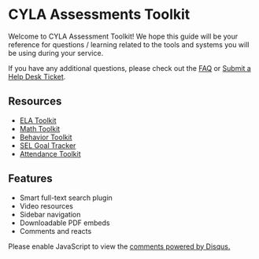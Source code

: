 # CYLA Assessments Toolkit

Welcome to CYLA Assessment Toolkit! We hope this guide will be your reference for questions / learning related to the tools and systems you will be using during your service.

If you have any additional questions, please check out the [FAQ](faq.md) or [Submit a Help Desk Ticket](https://cityyear.sharepoint.com/teams/lax/SitePages/CYLA%20Help%20Desk.aspx).

## Resources

- [ELA Toolkit](https://cityyear.sharepoint.com/teams/lax/LandD/Student%20Planning%20and%20Progress%20Monitoring/ELA%20Toolkit.pdf)
- [Math Toolkit](https://cityyear.sharepoint.com/teams/lax/LandD/Student%20Planning%20and%20Progress%20Monitoring/Math%20Toolkit%20FY19.pdf)
- [Behavior Toolkit](https://cityyear.sharepoint.com/teams/lax/LandD/Attendance%20Resources%20Templates/FY19%20Behavior%20Toolkit.pdf)
- [SEL Goal Tracker](https://cityyear.sharepoint.com/teams/lax/SitePages/SELgoal.aspx)
- [Attendance Toolkit](https://cityyear.sharepoint.com/teams/lax/LandD/Attendance%20Resources%20Templates/FY19%20Attendance%20Toolkit.pdf)


## Features
- Smart full-text search plugin
- Video resources
- Sidebar navigation
- Downloadable PDF embeds
- Comments and reacts 

<div id="disqus_thread"></div>
<script>

/**
*  RECOMMENDED CONFIGURATION VARIABLES: EDIT AND UNCOMMENT THE SECTION BELOW TO INSERT DYNAMIC VALUES FROM YOUR PLATFORM OR CMS.
*  LEARN WHY DEFINING THESE VARIABLES IS IMPORTANT: https://disqus.com/admin/universalcode/#configuration-variables*/

var disqus_config = function () {
this.page.url = 'https://karenmjiang.github.io/CYLA_Assessments_Toolkit/#/';  // Replace PAGE_URL with your page's canonical URL variable
this.page.identifier = 'ri'; // Replace PAGE_IDENTIFIER with your page's unique identifier variable
};

(function() { // DON'T EDIT BELOW THIS LINE
var d = document, s = d.createElement('script');
s.src = 'https://cylatoolkits.disqus.com/embed.js';
s.setAttribute('data-timestamp', +new Date());
(d.head || d.body).appendChild(s);
})();
</script>
<noscript>Please enable JavaScript to view the <a href="https://disqus.com/?ref_noscript">comments powered by Disqus.</a></noscript>
